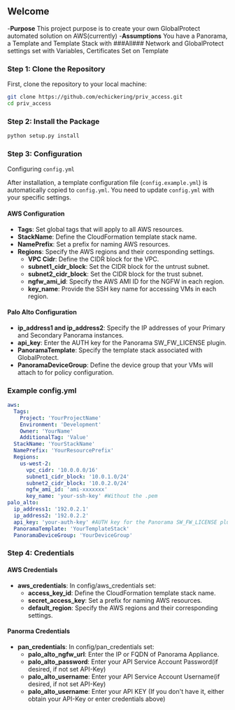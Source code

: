 ## Welcome
-**Purpose** This project purpose is to create your own GlobalProtect automated solution on AWS(currently)
-**Assumptions** You have a Panorama, a Template and Template Stack with ###All### Network and GlobalProtect settings set with Variables, Certificates Set on Template

### Step 1: Clone the Repository

First, clone the repository to your local machine:<br />

```bash
git clone https://github.com/echickering/priv_access.git
cd priv_access
```

### Step 2: Install the Package
```bash
python setup.py install
```

### Step 3: Configuration

Configuring `config.yml`

After installation, a template configuration file (`config.example.yml`) is automatically copied to `config.yml`. You need to update `config.yml` with your specific settings.

#### AWS Configuration
- **Tags**: Set global tags that will apply to all AWS resources.
- **StackName**: Define the CloudFormation template stack name.
- **NamePrefix**: Set a prefix for naming AWS resources.
- **Regions**: Specify the AWS regions and their corresponding settings.
  - **VPC Cidr**: Define the CIDR block for the VPC.
  - **subnet1_cidr_block**: Set the CIDR block for the untrust subnet.
  - **subnet2_cidr_block**: Set the CIDR block for the trust subnet.
  - **ngfw_ami_id**: Specify the AWS AMI ID for the NGFW in each region.
  - **key_name**: Provide the SSH key name for accessing VMs in each region.

#### Palo Alto Configuration
- **ip_address1 and ip_address2**: Specify the IP addresses of your Primary and Secondary Panorama instances.
- **api_key**: Enter the AUTH key for the Panorama SW_FW_LICENSE plugin.
- **PanoramaTemplate**: Specify the template stack associated with GlobalProtect.
- **PanoramaDeviceGroup**: Define the device group that your VMs will attach to for policy configuration.

### Example config.yml
```yaml
aws:
  Tags:
    Project: 'YourProjectName'
    Environment: 'Development'
    Owner: 'YourName'
    AdditionalTag: 'Value'
  StackName: 'YourStackName'
  NamePrefix: 'YourResourcePrefix'
  Regions:
    us-west-2:
      vpc_cidr: '10.0.0.0/16'
      subnet1_cidr_block: '10.0.1.0/24'
      subnet2_cidr_block: '10.0.2.0/24'
      ngfw_ami_id: 'ami-xxxxxxx'
      key_name: 'your-ssh-key' #Without the .pem
palo_alto:
  ip_address1: '192.0.2.1'
  ip_address2: '192.0.2.2'
  api_key: 'your-auth-key' #AUTH key for the Panorama SW_FW_LICENSE plugin.
  PanoramaTemplate: 'YourTemplateStack'
  PanoramaDeviceGroup: 'YourDeviceGroup'
```

### Step 4: Credentials

#### AWS Credentials
- **aws_credentials**: In config/aws_credentials set:
  - **access_key_id**: Define the CloudFormation template stack name.
  - **secret_access_key**: Set a prefix for naming AWS resources.
  - **default_region**: Specify the AWS regions and their corresponding settings.

#### Panorma Credentials
- **pan_credentials**: In config/pan_credentials set:
  - **palo_alto_ngfw_url**: Enter the IP or FQDN of Panorama Appliance.
  - **palo_alto_password**: Enter your API Service Account Password(if desired, if not set API-Key)
  - **palo_alto_username**: Enter your API Service Account Username(if desired, if not set API-Key)
  - **palo_alto_username**: Enter your API KEY (If you don't have it, either obtain your API-Key or enter credentials above)